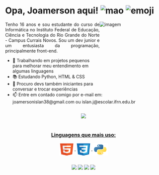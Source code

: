 
<h1 align="left"> Opa, Joamerson aqui! 
  <img height="40" width="40" src="https://raw.githubusercontent.com/MartinHeinz/MartinHeinz/master/wave.gif" alt="mao"/>
  <img height="40" width="40" src="https://emojipedia-us.s3.dualstack.us-west-1.amazonaws.com/thumbs/120/apple/325/beaming-face-with-smiling-eyes_1f601.png" alt="emoji"/>
</h1>

<div>
  <img align="right" height="200" width="200" src="https://i.imgur.com/k7dj7yA.png" alt="imagem"/>
    <div>
      <p align="justify">
          Tenho 16 anos e sou estudante do curso de Informática no Instituto Federal de Educação, Ciência e Tecnologia do Rio Grande do Norte - Campus Currais Novos. Sou um dev junior e um entusiasta da programação, principalmente front-end.
      </p>
      <ul>
        <li>🔭 Trabalhando em projetos pequenos para melhorar meu entendimento em algumas linguagens</li>
        <li>📚 Estudando Python, HTML & CSS</li>
        <li>💬 Procuro devs também iniciantes para conversar e trocar experiências</li>
        <li>📫 Entre em contado comigo por e-mail em: joamersonislan38@gmail.com ou islan.j@escolar.ifrn.edu.br</li>
      </ul>
    </div>
</div>

##


<div align="center">
  <a href="https://github.com/jamesislan">
  <img height="170em" src="https://github-readme-stats.vercel.app/api?username=jamesislan&show_icons=true&theme=dark&include_all_commits=true&count_private=true"/>
</div>

<div style="display: inline_block" align="center"><br>
  <h3>Linguagens que mais uso:</h3>
  <img align="center" alt="James-HTML" height="40" width="50" src="https://raw.githubusercontent.com/devicons/devicon/master/icons/html5/html5-original.svg">
  <img align="center" alt="James-CSS" height="40" width="50" src="https://raw.githubusercontent.com/devicons/devicon/master/icons/css3/css3-original.svg">
  <img align="center" alt="James-Python" height="40" width="50" src="https://raw.githubusercontent.com/devicons/devicon/master/icons/python/python-original.svg">
</div>

##
<div align="center"> 
  <a href="https://instagram.com/jemss.jpg" target="_blank"><img src="https://img.shields.io/badge/-Instagram-%23E4405F?style=for-the-badge&logo=instagram&logoColor=white" target="_blank"/></a>
 	<a href="https://www.twitch.tv/jamesislan" target="_blank"><img src="https://img.shields.io/badge/Twitch-9146FF?style=for-the-badge&logo=twitch&logoColor=white" target="_blank"/></a>
  <a href = "mailto:joamersonislan38@gmail.com"><img src="https://img.shields.io/badge/-Gmail-%23333?style=for-the-badge&logo=gmail&logoColor=white" target="_blank"/></a>
  <a href="https://www.linkedin.com/in/joamerson-islan-santos-amaral-29719022b/" target="_blank"><img src="https://img.shields.io/badge/-LinkedIn-%230077B5?style=for-the-badge&logo=linkedin&logoColor=white"/></a>
</div>

